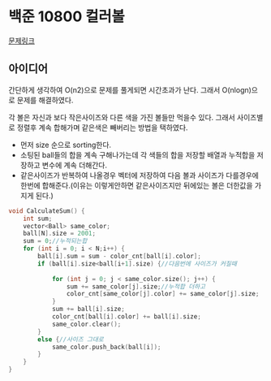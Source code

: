 # 백준 10800 컬러볼

[문제링크](https://www.acmicpc.net/problem/10800)

## 아이디어

간단하게 생각하여 O(n2)으로 문제를 풀게되면 시간초과가 난다.
그래서 O(nlogn)으로 문제를 해결하였다. 

각 볼은 자신과 보다 작은사이즈와 다른 색을 가진 볼들만 먹을수 있다.
그래서 사이즈별로 정렬후 계속 합해가며 같은색은 빼버리는 방법을 택하였다.

* 먼저 size 순으로 sorting한다.
* 소팅된 ball들의 합을 계속 구해나가는데 각 색들의 합을 저장할 배열과 누적합을 저장하고 변수에 계속 더해간다.
* 같은사이즈가 반복하여 나올경우 벡터에 저장하여 다음 볼과 사이즈가 다를경우에 한번에 합해준다.(이유는 이렇게안하면 같은사이즈지만 뒤에있는 볼은 더한값을 가지게 된다.)

~~~c++
void CalculateSum() {
	int sum;
	vector<Ball> same_color;
	ball[N].size = 2001;
	sum = 0;//누적되는합
	for (int i = 0; i < N;i++) {
		ball[i].sum = sum - color_cnt[ball[i].color];
		if (ball[i].size<ball[i+1].size) {//다음번에 사이즈가 커질때
			
			for (int j = 0; j < same_color.size(); j++) {
				sum += same_color[j].size;//누적합 더하고 
				color_cnt[same_color[j].color] += same_color[j].size;
			}
			sum += ball[i].size;
			color_cnt[ball[i].color] += ball[i].size;
			same_color.clear();
		}
		else {//사이즈 그대로
			same_color.push_back(ball[i]);
		}
	}
}
~~~
